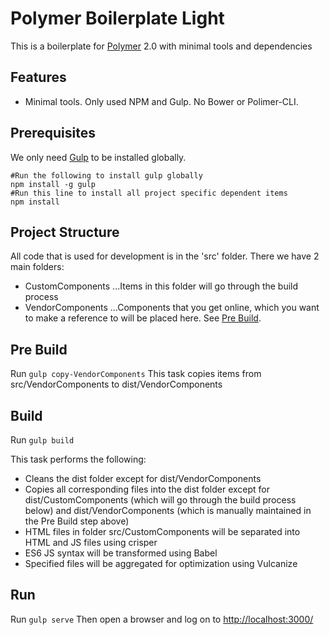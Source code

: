 # Polymer Boilerplate Light

This is a boilerplate for [Polymer](http://www.polymer-project.org/) 2.0 with minimal tools and dependencies

## Features

* Minimal tools. Only used NPM and Gulp. No Bower or Polimer-CLI.

## Prerequisites
We only need [Gulp](http://gulpjs.com/) to be installed globally.

```
#Run the following to install gulp globally
npm install -g gulp
#Run this line to install all project specific dependent items
npm install
```

## Project Structure
All code that is used for development is in the 'src' folder. There we have 2 main folders:

*   CustomComponents
...Items in this folder will go through the build process
*   VendorComponents
...Components that you get online, which you want to make a reference to will be placed here. See [Pre Build](#pre-build).
## Pre Build
Run `gulp copy-VendorComponents`
This task copies items from src/VendorComponents to dist/VendorComponents

## Build
Run `gulp build`

This task performs the following:

*   Cleans the dist folder except for dist/VendorComponents
*   Copies all corresponding files into the dist folder except for dist/CustomComponents (which will go through the build process below) and dist/VendorComponents (which is manually maintained in the Pre Build step above)
*   HTML files in folder src/CustomComponents will be separated into HTML and JS files using crisper
*   ES6 JS syntax will be transformed using Babel
*   Specified files will be aggregated for optimization using Vulcanize

## Run
Run `gulp serve`
Then open a browser and log on to [http://localhost:3000/](http://localhost:3000/)